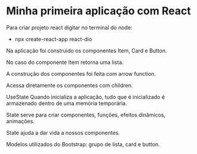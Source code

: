 # Minha primeira aplicação com React

Para criar projeto react digitar no terminal do node:

- npx create-react-app react-dio

Na aplicação foi construido os componentes Item, Card e Button.

No caso do componente Item retorna uma lista.

A construção dos componentes foi feita com arrow function.

Acessa diretamente os componentes com children.

UseState
Quando inicializa a aplicação, tudo que é inicializado é armazenado dentro de uma memória temporária.

State serve para criar componentes, funções, efeitos dinâmicos, animações.

State ajuda a dar vida a nossos componentes. 

Modelos utilizados do Bootstrap: grupo de lista, card e button.